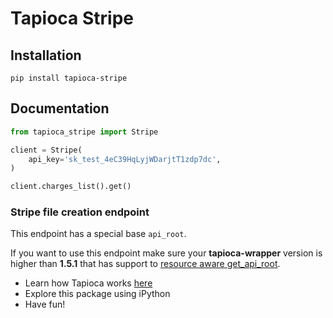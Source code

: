 # Tapioca Stripe

## Installation

```
pip install tapioca-stripe
```

## Documentation

``` python
from tapioca_stripe import Stripe

client = Stripe(
    api_key='sk_test_4eC39HqLyjWDarjtT1zdp7dc',
)

client.charges_list().get()
```

### Stripe file creation endpoint

This endpoint has a special base `api_root`.

If you want to use this endpoint make sure your **tapioca-wrapper** version
is higher than **1.5.1** that has support to [resource aware get_api_root](https://github.com/vintasoftware/tapioca-wrapper/issues/156).

- Learn how Tapioca works [here](http://tapioca-wrapper.readthedocs.org/en/stable/quickstart.html)
- Explore this package using iPython
- Have fun!

